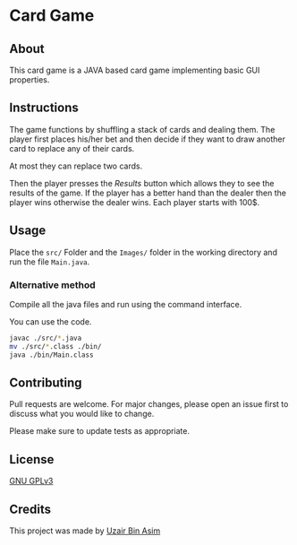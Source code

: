 # Card Game
## About
This card game is a JAVA based card game implementing basic GUI properties.
## Instructions
The game functions by shuffling a stack of cards and dealing them. The player first places his/her bet and then decide if they want to draw another card to replace any of their cards.

At most they can replace two cards.

Then the player presses the *Results* button which allows they to see the results of the game. If the player has a better hand than the dealer then the player wins otherwise the dealer wins. Each player starts with 100$.
## Usage
Place the `src/` Folder and the `Images/` folder in the working directory and run the file `Main.java`.

### Alternative method
Compile all the java files and run using the command interface.

You can use the code.
```bash
javac ./src/*.java
mv ./src/*.class ./bin/
java ./bin/Main.class
```

## Contributing
Pull requests are welcome. For major changes, please open an issue first to discuss what you would like to change.

Please make sure to update tests as appropriate.

## License
[GNU GPLv3](https://choosealicense.com/licenses/gpl-3.0/)

## Credits
This project was made by [Uzair Bin Asim](https://uzair05.github.io/)
